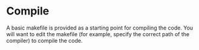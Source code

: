 # Compile 
A basic makefile is provided as a starting point for compiling the code. You will want to edit the makefile (for example, specify the correct path of the compiler) to compile the code.


